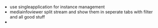 - use singleapplication for instance management
- mediainfoviewer split stream and show them in seperate tabs with filter and all good stuff
-
